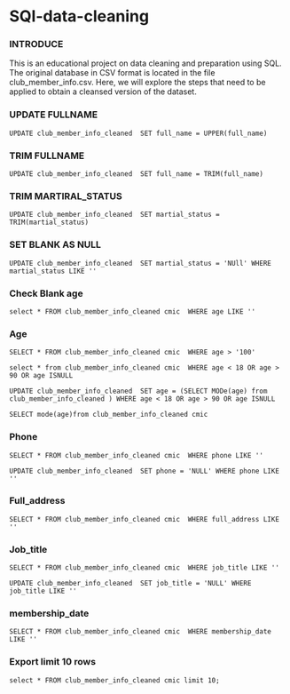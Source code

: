 # SQl-data-cleaning
### INTRODUCE
This is an educational project on data cleaning and preparation using SQL. The original database in CSV format is located in the file club_member_info.csv. Here, we will explore the steps that need to be applied to obtain a cleansed version of the dataset.

### UPDATE FULLNAME
`UPDATE club_member_info_cleaned 
SET full_name = UPPER(full_name)`

### TRIM FULLNAME
`UPDATE club_member_info_cleaned 
SET full_name = TRIM(full_name)`

### TRIM MARTIRAL_STATUS
`UPDATE club_member_info_cleaned 
SET martial_status = TRIM(martial_status) `

### SET BLANK AS NULL
`UPDATE club_member_info_cleaned 
SET martial_status = 'NUll' WHERE martial_status LIKE ''`

### Check Blank age
`select * FROM club_member_info_cleaned cmic 
WHERE age LIKE ''`

### Age
`SELECT * FROM club_member_info_cleaned cmic 
WHERE age > '100'`

`select * from club_member_info_cleaned cmic 
WHERE age < 18 OR age > 90 OR age ISNULL `

`UPDATE club_member_info_cleaned 
SET age = (SELECT MODe(age) from club_member_info_cleaned )
WHERE age < 18 OR age > 90 OR age ISNULL `

`SELECT mode(age)from club_member_info_cleaned cmic `

### Phone
`SELECT * FROM club_member_info_cleaned cmic 
WHERE phone LIKE ''`

`UPDATE club_member_info_cleaned 
SET phone = 'NULL' WHERE phone LIKE ''`

### Full_address
`SELECT * FROM club_member_info_cleaned cmic 
WHERE full_address LIKE ''`

### Job_title
`SELECT * FROM club_member_info_cleaned cmic 
WHERE job_title LIKE ''`

`UPDATE club_member_info_cleaned 
SET job_title = 'NULL' WHERE job_title LIKE ''`

### membership_date
`SELECT * FROM club_member_info_cleaned cmic 
WHERE membership_date LIKE ''`

### Export limit 10 rows
`select * FROM club_member_info_cleaned cmic limit 10;`
